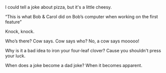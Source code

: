 
I could tell a joke about pizza, but it's a little cheesy.

“This is what Bob & Carol did on Bob’s computer when working on the first feature”

Knock, knock.

Who’s there?
Cow says.
Cow says who?
No, a cow says mooooo!

Why is it a bad idea to iron your four-leaf clover? Cause you shouldn't press your luck.

When does a joke become a dad joke? When it becomes apparent.